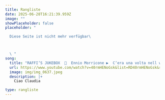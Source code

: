 ```yaml
---
title: Rangliste
date: 2025-06-28T16:21:39.959Z
image: ""
showPlaceholder: false
placeholder: "

  Diese Seite ist nicht mehr verfügbar\ 



  \ "
song:
  title: "RAFFI‘S JUKEBOX  🎸  Ennio Morricone ▶️  C‘era una volta nell west "
  url: https://www.youtube.com/watch?v=40rmHENoGsk&list=RD40rmHENoGsk&start_radio=1&pp=ygUXYydlcmEgdW5hIHZvbHRhIGlsIHdlc3SgBwE%3D
  image: img/img_0637.jpeg
  description: |+
    Ciao Claudia 

type: rangliste
---
```

